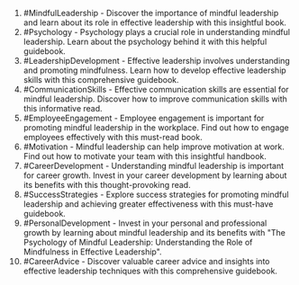 1. #MindfulLeadership - Discover the importance of mindful leadership and learn about its role in effective leadership with this insightful book.
2. #Psychology - Psychology plays a crucial role in understanding mindful leadership. Learn about the psychology behind it with this helpful guidebook.
3. #LeadershipDevelopment - Effective leadership involves understanding and promoting mindfulness. Learn how to develop effective leadership skills with this comprehensive guidebook.
4. #CommunicationSkills - Effective communication skills are essential for mindful leadership. Discover how to improve communication skills with this informative read.
5. #EmployeeEngagement - Employee engagement is important for promoting mindful leadership in the workplace. Find out how to engage employees effectively with this must-read book.
6. #Motivation - Mindful leadership can help improve motivation at work. Find out how to motivate your team with this insightful handbook.
7. #CareerDevelopment - Understanding mindful leadership is important for career growth. Invest in your career development by learning about its benefits with this thought-provoking read.
8. #SuccessStrategies - Explore success strategies for promoting mindful leadership and achieving greater effectiveness with this must-have guidebook.
9. #PersonalDevelopment - Invest in your personal and professional growth by learning about mindful leadership and its benefits with "The Psychology of Mindful Leadership: Understanding the Role of Mindfulness in Effective Leadership".
10. #CareerAdvice - Discover valuable career advice and insights into effective leadership techniques with this comprehensive guidebook.
